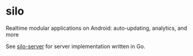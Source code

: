 # silo
Realtime modular applications on Android: auto-updating, analytics, and more

See [silo-server](https://github.com/farazfazli/silo-server/) for server implementation written in Go.
